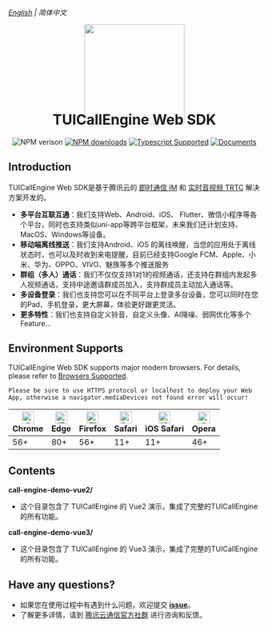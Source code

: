 _[English](README.md) | 简体中文_
<p align="center">
  <a href="https://trtc.io/">
    <img width="200" src="https://web.sdk.qcloud.com/trtc/webrtc/assets/trtc.io-logo.png">
  </a>
</p>

<h1 align="center" style="margin-top: -40px">TUICallEngine Web SDK</h1>

<div align="center">

![NPM verison](https://img.shields.io/npm/v/tuicall-engine-webrtc) [![NPM downloads](https://img.shields.io/npm/dw/tuicall-engine-webrtc)](https://www.npmjs.com/package/tuicall-engine-webrtc) [![Typescript Supported](https://img.shields.io/badge/Typescript-Supported-blue)](https://www.npmjs.com/package/tuicall-engine-webrtc) [![Documents](https://img.shields.io/badge/-Documents-blue)](https://web.sdk.qcloud.com/component/trtccalling/doc/TUICallEngine/web/en/TUICallEngine.html) 
</div>

## Introduction
TUICallEngine Web SDK是基于腾讯云的 [即时通信 IM](https://cloud.tencent.com/document/product/269/42440) 和 [实时音视频 TRTC](https://cloud.tencent.com/document/product/647/16788) 解决方案开发的。

- **多平台互联互通**：我们支持Web、Android、iOS、 Flutter、微信小程序等各个平台，同时也支持类似uni-app等跨平台框架，未来我们还计划支持、MacOS、Windows等设备。
- **移动端离线推送**：我们支持Android、iOS 的离线唤醒，当您的应用处于离线状态时，也可以及时收到来电提醒，目前已经支持Google FCM、Apple、小米、华为、OPPO、VIVO、魅族等多个推送服务
- **群组（多人）通话**：我们不仅仅支持1对1的视频通话，还支持在群组内发起多人视频通话，支持中途邀请群成员加入，支持群成员主动加入通话等。
- **多设备登录**：我们也支持您可以在不同平台上登录多台设备，您可以同时在您的Pad、手机登录，更大屏幕，体验更好跟更灵活。
- **更多特性**：我们也支持自定义铃音、自定义头像、AI降噪、弱网优化等多个Feature...


## Environment Supports
TUICallEngine Web SDK supports major modern browsers. For details, please refer to [Browsers Supported](https://web.sdk.qcloud.com/trtc/webrtc/v5/doc/en/tutorial-05-info-browser.html).

```text
Please be sure to use HTTPS protocol or localhost to deploy your Web App, otherwise a navigator.mediaDevices not found error will occur!
```

| [<img src="https://web.sdk.qcloud.com/trtc/webrtc/assets/logo/chrome_48x48.png" alt="Chrome" width="24px" height="24px" />](http://godban.github.io/browsers-support-badges/)<br/>Chrome | [<img src="https://web.sdk.qcloud.com/trtc/webrtc/assets/logo/edge_48x48.png" alt="IE / Edge" width="24px" height="24px" />](http://godban.github.io/browsers-support-badges/)<br/> Edge | [<img src="https://web.sdk.qcloud.com/trtc/webrtc/assets/logo/firefox_48x48.png" alt="Firefox" width="24px" height="24px" />](http://godban.github.io/browsers-support-badges/)<br/>Firefox | [<img src="https://web.sdk.qcloud.com/trtc/webrtc/assets/logo/safari_48x48.png" alt="Safari" width="24px" height="24px" />](http://godban.github.io/browsers-support-badges/)<br/>Safari | [<img src="https://web.sdk.qcloud.com/trtc/webrtc/assets/logo/safari-ios_48x48.png" alt="iOS Safari" width="24px" height="24px" />](http://godban.github.io/browsers-support-badges/)<br/>iOS Safari | [<img src="https://web.sdk.qcloud.com/trtc/webrtc/assets/logo/opera_48x48.png" alt="Opera" width="24px" height="24px" />](http://godban.github.io/browsers-support-badges/)<br/>Opera |
| --------- | --------- | --------- | --------- | --------- | --------- |
| 56+ | 80+ | 56+ | 11+ | 11+ | 46+ |

## Contents

**call-engine-demo-vue2/**
- 这个目录包含了 TUICallEngine 的 Vue2 演示，集成了完整的TUICallEngine的所有功能。

**call-engine-demo-vue3/**
- 这个目录包含了 TUICallEngine 的 Vue3 演示，集成了完整的TUICallEngine的所有功能。

## Have any questions?

- 如果您在使用过程中有遇到什么问题，欢迎提交 [**issue**](https://github.com/Tencent-RTC/rtc-call-engine/issues)。
- 了解更多详情，请到 [腾讯云通信官方社群](https://zhiliao.qq.com) 进行咨询和反馈。